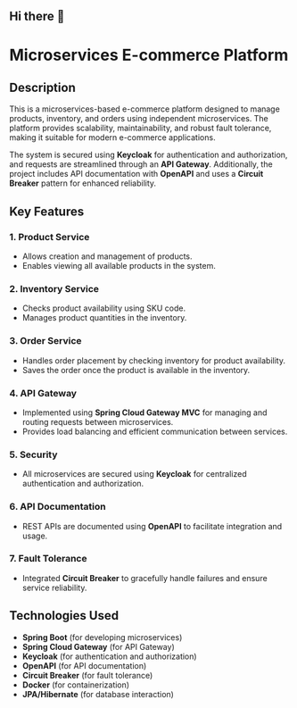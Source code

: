 ## Hi there 👋
# Microservices E-commerce Platform

## Description

This is a microservices-based e-commerce platform designed to manage products, inventory, and orders using independent microservices. The platform provides scalability, maintainability, and robust fault tolerance, making it suitable for modern e-commerce applications. 

The system is secured using **Keycloak** for authentication and authorization, and requests are streamlined through an **API Gateway**. Additionally, the project includes API documentation with **OpenAPI** and uses a **Circuit Breaker** pattern for enhanced reliability.

## Key Features

### 1. **Product Service**
- Allows creation and management of products.
- Enables viewing all available products in the system.

### 2. **Inventory Service**
- Checks product availability using SKU code.
- Manages product quantities in the inventory.

### 3. **Order Service**
- Handles order placement by checking inventory for product availability.
- Saves the order once the product is available in the inventory.

### 4. **API Gateway**
- Implemented using **Spring Cloud Gateway MVC** for managing and routing requests between microservices.
- Provides load balancing and efficient communication between services.

### 5. **Security**
- All microservices are secured using **Keycloak** for centralized authentication and authorization.

### 6. **API Documentation**
- REST APIs are documented using **OpenAPI** to facilitate integration and usage.

### 7. **Fault Tolerance**
- Integrated **Circuit Breaker** to gracefully handle failures and ensure service reliability.

## Technologies Used
- **Spring Boot** (for developing microservices)
- **Spring Cloud Gateway** (for API Gateway)
- **Keycloak** (for authentication and authorization)
- **OpenAPI** (for API documentation)
- **Circuit Breaker** (for fault tolerance)
- **Docker** (for containerization)
- **JPA/Hibernate** (for database interaction)
